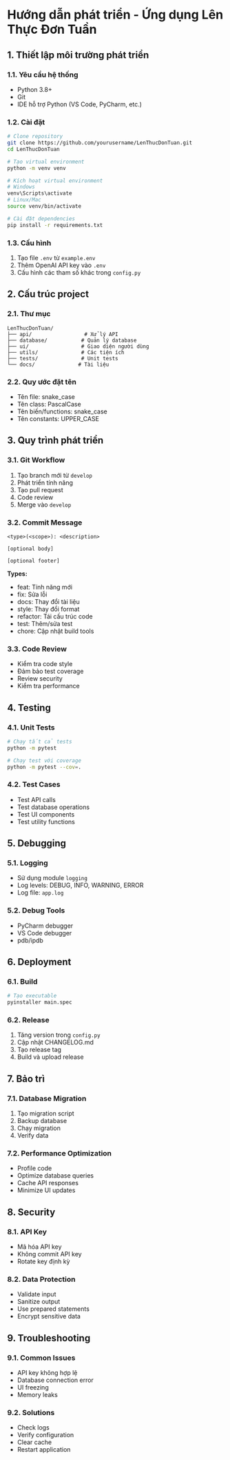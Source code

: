 # Hướng dẫn phát triển - Ứng dụng Lên Thực Đơn Tuần

## 1. Thiết lập môi trường phát triển

### 1.1. Yêu cầu hệ thống
- Python 3.8+
- Git
- IDE hỗ trợ Python (VS Code, PyCharm, etc.)

### 1.2. Cài đặt
```bash
# Clone repository
git clone https://github.com/yourusername/LenThucDonTuan.git
cd LenThucDonTuan

# Tạo virtual environment
python -m venv venv

# Kích hoạt virtual environment
# Windows
venv\Scripts\activate
# Linux/Mac
source venv/bin/activate

# Cài đặt dependencies
pip install -r requirements.txt
```

### 1.3. Cấu hình
1. Tạo file `.env` từ `example.env`
2. Thêm OpenAI API key vào `.env`
3. Cấu hình các tham số khác trong `config.py`

## 2. Cấu trúc project

### 2.1. Thư mục
```
LenThucDonTuan/
├── api/                 # Xử lý API
├── database/           # Quản lý database
├── ui/                 # Giao diện người dùng
├── utils/              # Các tiện ích
├── tests/              # Unit tests
└── docs/              # Tài liệu
```

### 2.2. Quy ước đặt tên
- Tên file: snake_case
- Tên class: PascalCase
- Tên biến/functions: snake_case
- Tên constants: UPPER_CASE

## 3. Quy trình phát triển

### 3.1. Git Workflow
1. Tạo branch mới từ `develop`
2. Phát triển tính năng
3. Tạo pull request
4. Code review
5. Merge vào `develop`

### 3.2. Commit Message
```
<type>(<scope>): <description>

[optional body]

[optional footer]
```

**Types:**
- feat: Tính năng mới
- fix: Sửa lỗi
- docs: Thay đổi tài liệu
- style: Thay đổi format
- refactor: Tái cấu trúc code
- test: Thêm/sửa test
- chore: Cập nhật build tools

### 3.3. Code Review
- Kiểm tra code style
- Đảm bảo test coverage
- Review security
- Kiểm tra performance

## 4. Testing

### 4.1. Unit Tests
```bash
# Chạy tất cả tests
python -m pytest

# Chạy test với coverage
python -m pytest --cov=.
```

### 4.2. Test Cases
- Test API calls
- Test database operations
- Test UI components
- Test utility functions

## 5. Debugging

### 5.1. Logging
- Sử dụng module `logging`
- Log levels: DEBUG, INFO, WARNING, ERROR
- Log file: `app.log`

### 5.2. Debug Tools
- PyCharm debugger
- VS Code debugger
- pdb/ipdb

## 6. Deployment

### 6.1. Build
```bash
# Tạo executable
pyinstaller main.spec
```

### 6.2. Release
1. Tăng version trong `config.py`
2. Cập nhật CHANGELOG.md
3. Tạo release tag
4. Build và upload release

## 7. Bảo trì

### 7.1. Database Migration
1. Tạo migration script
2. Backup database
3. Chạy migration
4. Verify data

### 7.2. Performance Optimization
- Profile code
- Optimize database queries
- Cache API responses
- Minimize UI updates

## 8. Security

### 8.1. API Key
- Mã hóa API key
- Không commit API key
- Rotate key định kỳ

### 8.2. Data Protection
- Validate input
- Sanitize output
- Use prepared statements
- Encrypt sensitive data

## 9. Troubleshooting

### 9.1. Common Issues
- API key không hợp lệ
- Database connection error
- UI freezing
- Memory leaks

### 9.2. Solutions
- Check logs
- Verify configuration
- Clear cache
- Restart application 